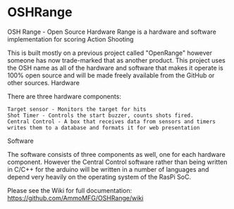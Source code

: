 # OSHRange
OSH Range - Open Source Hardware Range is a hardware and software implementation for scoring Action Shooting

This is built mostly on a previous project called "OpenRange" however someone has now trade-marked that as another product. This project uses the OSH name as all of the hardware and software that makes it operate is 100% open source and will be made freely available from the GitHub or other sources.
Hardware

There are three hardware components:

    Target sensor - Monitors the target for hits
    Shot Timer - Controls the start buzzer, counts shots fired.
    Central Control - A box that receives data from sensors and timers writes them to a database and formats it for web presentation

Software

The software consists of three components as well, one for each hardware component. However the Central Control software rather than being written in C/C++ for the arduino will be written in a number of languages and depend very heavily on the operating system of the RasPi SoC.

Please see the Wiki for full documentation: https://github.com/AmmoMFG/OSHRange/wiki
